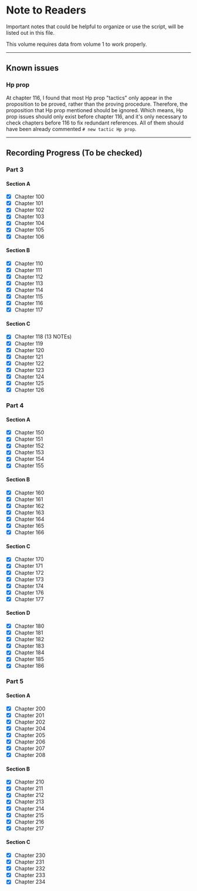 # Note to Readers

Important notes that could be helpful to organize or use the script, will be listed out in this file.

This volume requires data from volume 1 to work properly.

--------

## Known issues

### Hp prop
At chapter 116, I found that most Hp prop "tactics" only appear in the proposition to be proved, rather than the proving procedure. Therefore, the proposition that
Hp prop mentioned should be ignored. Which means, Hp prop issues should only exist before chapter 116, and it's only necessary
to check chapters before 116 to fix redundant references. All of them should have been already commented `# new tactic Hp prop`.


--------

## Recording Progress (To be checked)

### Part 3
#### Section A

- [x] Chapter 100
- [x] Chapter 101
- [x] Chapter 102
- [x] Chapter 103
- [x] Chapter 104
- [x] Chapter 105
- [x] Chapter 106

#### Section B

- [x] Chapter 110
- [x] Chapter 111
- [x] Chapter 112
- [x] Chapter 113
- [x] Chapter 114
- [x] Chapter 115
- [x] Chapter 116
- [x] Chapter 117

#### Section C

- [x] Chapter 118 (13 NOTEs)
- [x] Chapter 119
- [x] Chapter 120
- [x] Chapter 121
- [x] Chapter 122
- [x] Chapter 123
- [x] Chapter 124
- [x] Chapter 125
- [x] Chapter 126

### Part 4
#### Section A

- [x] Chapter 150
- [x] Chapter 151
- [x] Chapter 152
- [x] Chapter 153
- [x] Chapter 154
- [x] Chapter 155

#### Section B

- [x] Chapter 160
- [x] Chapter 161
- [x] Chapter 162
- [x] Chapter 163
- [x] Chapter 164
- [x] Chapter 165
- [x] Chapter 166
  
#### Section C

- [x] Chapter 170
- [x] Chapter 171
- [x] Chapter 172
- [x] Chapter 173
- [x] Chapter 174
- [x] Chapter 176
- [x] Chapter 177
  
#### Section D

- [x] Chapter 180
- [x] Chapter 181
- [x] Chapter 182
- [x] Chapter 183
- [x] Chapter 184
- [x] Chapter 185
- [x] Chapter 186

### Part 5
#### Section A

- [x] Chapter 200
- [x] Chapter 201
- [x] Chapter 202
- [x] Chapter 204
- [x] Chapter 205
- [x] Chapter 206
- [x] Chapter 207
- [x] Chapter 208
  
#### Section B
- [x] Chapter 210
- [x] Chapter 211
- [x] Chapter 212
- [x] Chapter 213
- [x] Chapter 214
- [x] Chapter 215
- [x] Chapter 216
- [x] Chapter 217
  
#### Section C
- [x] Chapter 230
- [x] Chapter 231
- [x] Chapter 232
- [x] Chapter 233
- [x] Chapter 234

